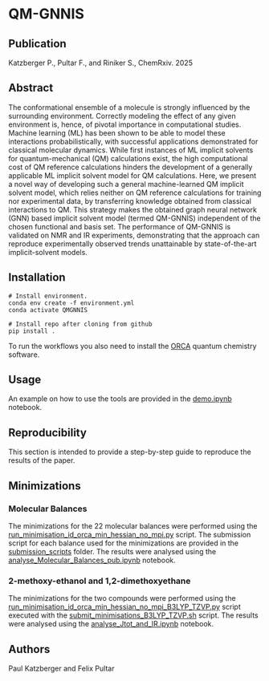 # QM-GNNIS

## Publication

Katzberger P., Pultar F., and Riniker S., ChemRxiv. 2025

## Abstract

The conformational ensemble of a molecule is strongly influenced by the surrounding environment. Correctly modeling the effect of any given environment is, hence, of pivotal importance in computational studies. Machine learning (ML) has been shown to be able to model these interactions probabilistically, with successful applications demonstrated for classical molecular dynamics. While first instances of ML implicit solvents for quantum-mechanical (QM) calculations exist, the high computational cost of QM reference calculations hinders the development of a generally applicable ML implicit solvent model for QM calculations. Here, we present a novel way of developing such a general machine-learned QM implicit solvent model, which relies neither on QM reference calculations for training nor experimental data, by transferring knowledge obtained from classical interactions to QM. This strategy makes the obtained graph neural network (GNN) based implicit solvent model (termed QM-GNNIS) independent of the chosen functional and basis set. The performance of QM-GNNIS is validated on NMR and IR experiments, demonstrating that the approach can reproduce experimentally observed trends unattainable by state-of-the-art implicit-solvent models.

## Installation

````
# Install environment.
conda env create -f environment.yml
conda activate QMGNNIS

# Install repo after cloning from github
pip install .
````

To run the workflows you also need to install the [ORCA](https://www.faccts.de/orca/) quantum chemistry software.


## Usage

An example on how to use the tools are provided in the [demo.ipynb](notebooks/demo.ipynb) notebook.

## Reproducibility

This section is intended to provide a step-by-step guide to reproduce the results of the paper.

## Minimizations

### Molecular Balances
The minimizations for the 22 molecular balances were performed using the [run_minimisation_id_orca_min_hessian_no_mpi.py](production_runs/run_minimisation_id_orca_min_hessian_no_mpi.py) script. The submission script for each balance used for the minimizations are provided in the [submission_scripts](production_runs/submission_scripts/) folder. The results were analysed using the [analyse_Molecular_Balances_pub.ipynb](production_runs/analyse_Molecular_Balances_pub.ipynb) notebook.

### 2-methoxy-ethanol and 1,2-dimethoxyethane
The minimizations for the two compounds were performed using the [run_minimisation_id_orca_min_hessian_no_mpi_B3LYP_TZVP.py](production_runs/run_minimisation_id_orca_min_hessian_no_mpi_B3LYP_TZVP.py) script executed with the [submit_minimisations_B3LYP_TZVP.sh](production_runs/submit_minimisations_B3LYP_TZVP.sh) script. The results were analysed using the [analyse_Jtot_and_IR.ipynb](production_runs/analyse_Jtot_and_IR.ipynb) notebook.

## Authors
Paul Katzberger and Felix Pultar


